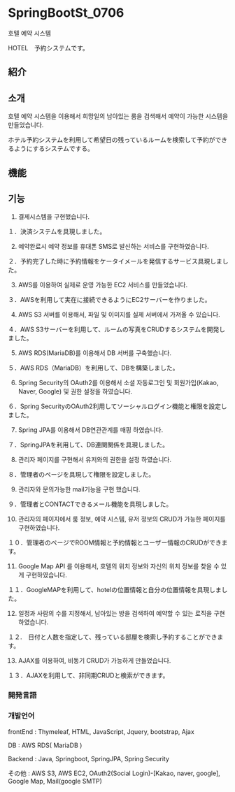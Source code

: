 # SpringBootSt_0706
호텔 예약 시스템

HOTEL　予約システムです。

## 紹介
## 소개

호텔 예약 시스템을 이용해서 희망일의 남아있는 룸을 검색해서 예약이 가능한 시스템을 만들었습니다.

ホテル予約システムを利用して希望日の残っているルームを検索して予約ができるようにするシステムでする。

## 機能
## 기능
1. 결제시스템을 구현했습니다.

１．決済システムを具現しました。

2. 예약완료시 예약 정보를 휴대폰 SMS로 발신하는 서비스를 구현하였습니다.

２．予約完了した時に予約情報をケータイメールを発信するサービス具現しました。

3.  AWS를 이용하여 실제로 운영 가능한 EC2 서비스를 만들었습니다.

３．AWSを利用して実在に接続できるようにEC2サーバーを作りました。

4. AWS S3 서버를 이용해서, 파일 및 이미지를 실제 서버에서 가져올 수 있습니다.

４．AWS S3サーバーを利用して、ルームの写真をCRUDするシステムを開発しました。

5. AWS RDS(MariaDB)를 이용해서 DB 서버를 구축했습니다.

５．AWS RDS（MariaDB）を利用して、DBを構築しました。

6. Spring Security의 OAuth2를 이용해서 소셜 자동로그인 및 회원가입(Kakao, Naver, Google) 및 권한 설정을 하였습니다.

６．Spring SecurityのOAuth2利用してソーシャルログイン機能と権限を設定しました。

7. Spring JPA를 이용해서 DB연관관계를 매핑 하였습니다.

７．SpringJPAを利用して、DB連関関係を具現しました。

8. 관리자 페이지를 구현해서 유저와의 권한을 설정 하였습니다.

８．管理者のページを具現して権限を設定しました。

9. 관리자와 문의가능한 mail기능을 구현 했습니다.

９．管理者とCONTACTできるメール機能を具現しました。

10. 관리자의 페이지에서 룸 정보, 예약 시스템, 유저 정보의 CRUD가 가능한 페이지를 구현하였습니다.

１０．管理者のページでROOM情報と予約情報とユーザー情報のCRUDができます。

11. Google Map API 를 이용해서, 호텔의 위치 정보와 자신의 위치 정보를 찾을 수 있게 구현하였습니다.

１１．GoogleMAPを利用して、hotelの位置情報と自分の位置情報を具現しました。

12. 일정과 사람의 수를 지정해서, 남아있는 방을 검색하여 예약할 수 있는 로직을 구현하였습니다.

１２.　日付と人数を指定して、残っている部屋を検索し予約することができます。

13. AJAX를 이용하여, 비동기 CRUD가 가능하게 만들었습니다.

１３．AJAXを利用して、非同期CRUDと検索ができます。



### 開発言語
### 개발언어

frontEnd : Thymeleaf, HTML, JavaScript, Jquery, bootstrap, Ajax

DB : AWS RDS( MariaDB )

Backend : Java, Springboot, SpringJPA, Spring Security

その他 : AWS S3, AWS EC2, OAuth2(Social Login)-[Kakao, naver, google], Google Map, Mail(google SMTP)
